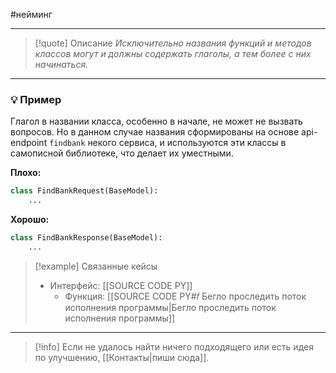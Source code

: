 #нейминг 
***

>[!quote] Описание
_Исключительно названия функций и методов классов могут и должны содержать глаголы, а тем более с них начинаться._

***
### 💡 Пример
Глагол в названии класса, особенно в начале, не может не вызвать вопросов. Но в данном случае названия сформированы на основе api-endpoint `findbank` некого сервиса, и используются эти классы в самописной библиотеке, что  делает их уместными.

**Плохо:**
```python
class FindBankRequest(BaseModel):
	...
```

**Хорошо:**
```python
class FindBankResponse(BaseModel):
	...
```

> [!example] Связанные кейсы
>- Интерфейс: [[SOURCE CODE PY]]
>	- Функция: [[SOURCE CODE PY#𝑓 Бегло проследить поток исполнения программы|Бегло проследить поток исполнения программы]]

***

> [!info]
> Если не удалось найти ничего подходящего или есть идея по улучшению, [[Контакты|пиши сюда]].
